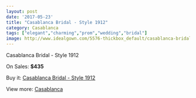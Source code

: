 ```yaml
---
layout: post
date: '2017-05-23'
title: "Casablanca Bridal - Style 1912"
category: Casablanca
tags: ["elegant","charming","prom","wedding","bridal"]
image: http://www.idealgown.com/5576-thickbox_default/casablanca-bridal-style-1912.jpg
---
```

Casablanca Bridal - Style 1912

On Sales: **$435**
<a href="https://www.idealgown.com/en/casablanca/2442-casablanca-bridal-style-1912.html"><amp-img layout="responsive" width="600" height="600" src="//www.idealgown.com/5576-thickbox_default/casablanca-bridal-style-1912.jpg" alt="Casablanca Bridal - Style 1912 0" /></a>
<a href="https://www.idealgown.com/en/casablanca/2442-casablanca-bridal-style-1912.html"><amp-img layout="responsive" width="600" height="600" src="//www.idealgown.com/5578-thickbox_default/casablanca-bridal-style-1912.jpg" alt="Casablanca Bridal - Style 1912 1" /></a>
<a href="https://www.idealgown.com/en/casablanca/2442-casablanca-bridal-style-1912.html"><amp-img layout="responsive" width="600" height="600" src="//www.idealgown.com/5577-thickbox_default/casablanca-bridal-style-1912.jpg" alt="Casablanca Bridal - Style 1912 2" /></a>

Buy it: [Casablanca Bridal - Style 1912](https://www.idealgown.com/en/casablanca/2442-casablanca-bridal-style-1912.html "Casablanca Bridal - Style 1912")

View more: [Casablanca](https://www.idealgown.com/en/31-casablanca "Casablanca")
